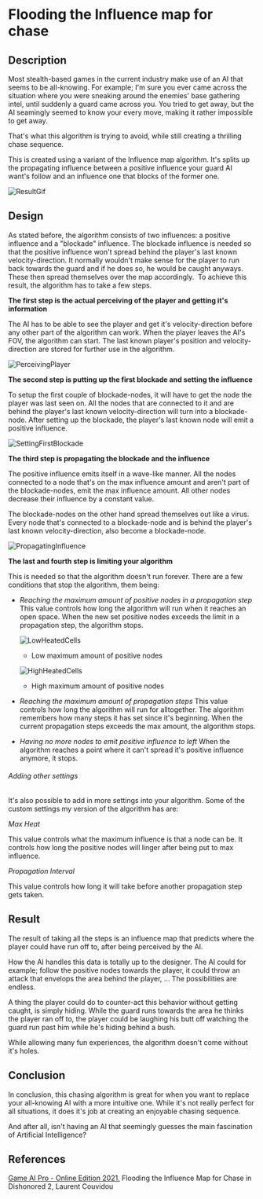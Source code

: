 # Flooding the Influence map for chase

## Description

Most stealth-based games in the current industry make use of an AI that seems to be all-knowing.
For example; I'm sure you ever came across the situation where you were sneaking around the enemies' base gathering intel,
until suddenly a guard came across you. You tried to get away, but the AI seamingly seemed to know your every move, making it rather impossible to get away.

That's what this algorithm is trying to avoid, while still creating a thrilling chase sequence.

This is created using a variant of the Influence map algorithm.
It's splits up the propagating influence between a positive influence your guard AI want's follow
and an influence one that blocks of the former one.

![ResultGif](https://github.com/RenzoDP/Gameplay-Programming-Research/blob/AddingGifsToReadMe/Gifs/Result.gif)

## Design

As stated before, the algorithm consists of two influences: a positive influence and a "blockade" influence.
The blockade influence is needed so that the positive influence won't spread behind the player's last known velocity-direction.
It normally wouldn't make sense for the player to run back towards the guard and if he does so, he would be caught anyways.
These then spread themselves over the map accordingly. 
To achieve this result, the algorithm has to take a few steps.


**The first step is the actual perceiving of the player and getting it's information**

The AI has to be able to see the player and get it's velocity-direction before any other part of the algorithm can work.
When the player leaves the AI's FOV, the algorithm can start.
The last known player's position and velocity-direction are stored for further use in the algorithm.

![PerceivingPlayer](https://github.com/RenzoDP/Gameplay-Programming-Research/blob/AddingGifsToReadMe/Gifs/Vision.png)

**The second step is putting up the first blockade and setting the influence**

To setup the first couple of blockade-nodes, it will have to get the node the player was last seen on.
All the nodes that are connected to it and are behind the player's last known velocity-direction will turn into a blockade-node.
After setting up the blockade, the player's last known node will emit a positive influence.

![SettingFirstBlockade](https://github.com/RenzoDP/Gameplay-Programming-Research/blob/AddingGifsToReadMe/Gifs/SetBlockade.png)

**The third step is propagating the blockade and the influence**

The positive influence emits itself in a wave-like manner.
All the nodes connected to a node that's on the max influence amount and aren't part of the blockade-nodes, emit the max influence amount.
All other nodes decrease their influence by a constant value.

The blockade-nodes on the other hand spread themselves out like a virus.
Every node that's connected to a blockade-node and is behind the player's last known velocity-direction, also become a blockade-node.

![PropagatingInfluence](https://github.com/RenzoDP/Gameplay-Programming-Research/blob/AddingGifsToReadMe/Gifs/InfluencePropagation.gif)

**The last and fourth step is limiting your algorithm**

This is needed so that the algorithm doesn't run forever.
There are a few conditions that stop the algorithm, them being:

- *Reaching the maximum amount of positive nodes in a propagation step*
This value controls how long the algorithm will run when it reaches an open space.
When the new set positive nodes exceeds the limit in a propagation step, the algorithm stops.

   ![LowHeatedCells](https://github.com/RenzoDP/Gameplay-Programming-Research/blob/AddingGifsToReadMe/Gifs/LowHeatedCells.gif)
  - Low maximum amount of positive nodes

   ![HighHeatedCells](https://github.com/RenzoDP/Gameplay-Programming-Research/blob/AddingGifsToReadMe/Gifs/HighHeatedCells.gif)
  - High maximum amount of positive nodes



* *Reaching the maximum amount of propagation steps*
This value controls how long the algorithm will run for alltogether.
The algorithm remembers how many steps it has set since it's beginning.
When the current propagation steps exceeds the max amount, the algorithm stops.


+ *Having no more nodes to emit positive influence to left*
When the algorithm reaches a point where it can't spread it's positive influence anymore, it stops.


######  Adding other settings

It's also possible to add in more settings into your algorithm.
Some of the custom settings my version of the algorithm has are:


*Max Heat*

This value controls what the maximum influence is that a node can be.
It controls how long the positive nodes will linger after being put to max influence.


*Propagation Interval*

This value controls how long it will take before another propagation step gets taken.


## Result

The result of taking all the steps is an influence map that predicts where the player could have run off to,
after being perceived by the AI.

How the AI handles this data is totally up to the designer.
The AI could for example; follow the positive nodes towards the player,
it could throw an attack that envelops the area behind the player, ...
The possibilities are endless.

A thing the player could do to counter-act this behavior without getting caught, is simply hiding.
While the guard runs towards the area he thinks the player ran off to,
the player could be laughing his butt off watching the guard run past him while he's hiding behind a bush.

While allowing many fun experiences, the algorithm doesn't come without it's holes.


## Conclusion

In conclusion, this chasing algorithm is great for when you want to replace your all-knowing AI with a more intuitive one.
While it's not really perfect for all situations, it does it's job at creating an enjoyable chasing sequence.

And after all, isn't having an AI that seemingly guesses the main fascination of Artificial Intelligence?


## References

[Game AI Pro - Online Edition 2021.](http://www.gameaipro.com/) Flooding the Influence Map for Chase in Dishonored 2, Laurent Couvidou
